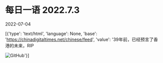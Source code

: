 # 每日一语 2022.7.3

2022-07-04

[{'type': 'text/html', 'language': None, 'base': 'https://chinadigitaltimes.net/chinese/feed', 'value': '39年前，已经预言了香港的未来，RIP

![GitHub](https://chinadigitaltimes.net/chinese/files/2022/07/7.3.jpg)'}]